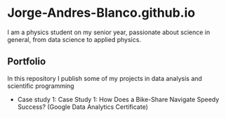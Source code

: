 # Jorge-Andres-Blanco.github.io
I am a physics student on my senior year, passionate about science in general, from data science to applied physics. 

## Portfolio
In this repository I publish some of my projects in data analysis and scientific programming

- Case study 1: Case Study 1: How Does a Bike-Share Navigate Speedy Success? (Google Data Analytics Certificate)

